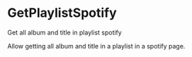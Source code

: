 # GetPlaylistSpotify
Get all album and title in playlist spotify


Allow getting all album and title in a playlist in a spotify page. 
